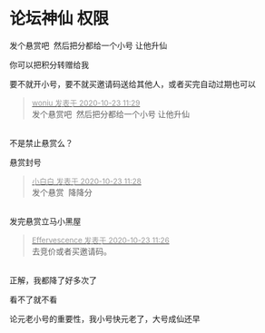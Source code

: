 # 论坛神仙 权限


发个悬赏吧&nbsp;&nbsp;然后把分都给一个小号 让他升仙<img src="static/image/smiley/default/lol.gif" smilieid="12" border="0" alt="" />

你可以把积分转赠给我<img src="static/image/smiley/default/lol.gif" smilieid="12" border="0" alt="" />

要不就开小号，要不就买邀请码送给其他人，或者买完自动过期也可以

<div class="quote"><blockquote><font size="2"><a href="https://www.hostloc.com/forum.php?mod=redirect&amp;goto=findpost&amp;pid=9340204&amp;ptid=757536" target="_blank"><font color="#999999">woniu 发表于 2020-10-23 11:29</font></a></font><br />
发个悬赏吧&nbsp;&nbsp;然后把分都给一个小号 让他升仙</blockquote></div><br />
不是禁止悬赏么？<img id="aimg_WLNqC" onclick="zoom(this, this.src, 0, 0, 0)" class="zoom" src="https://cdn.jsdelivr.net/gh/hishis/forum-master/public/images/patch.gif" onmouseover="img_onmouseoverfunc(this)" onload="thumbImg(this)" border="0" alt="" />

悬赏封号

<div class="quote"><blockquote><font size="2"><a href="https://www.hostloc.com/forum.php?mod=redirect&amp;goto=findpost&amp;pid=9340195&amp;ptid=757536" target="_blank"><font color="#999999">小白白 发表于 2020-10-23 11:28</font></a></font><br />
发个悬赏&nbsp;&nbsp;降降分</blockquote></div><br />
发完悬赏立马小黑屋

<div class="quote"><blockquote><font size="2"><a href="https://www.hostloc.com/forum.php?mod=redirect&amp;goto=findpost&amp;pid=9340189&amp;ptid=757536" target="_blank"><font color="#999999">Effervescence 发表于 2020-10-23 11:26</font></a></font><br />
去竞价或者买邀请码。</blockquote></div><br />
正解，我都降了好多次了

看不了就不看

论元老小号的重要性，我小号快元老了，大号成仙还早<img src="static/image/smiley/default/sweat.gif" smilieid="10" border="0" alt="" />
